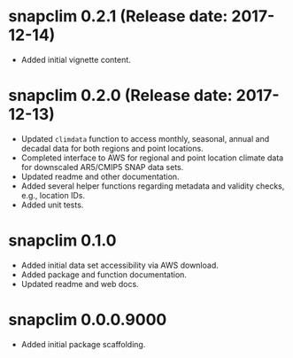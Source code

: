 # snapclim 0.2.1 (Release date: 2017-12-14)

* Added initial vignette content.

# snapclim 0.2.0 (Release date: 2017-12-13)

* Updated `climdata` function to access monthly, seasonal, annual and decadal data for both regions and point locations.
* Completed interface to AWS for regional and point location climate data for downscaled AR5/CMIP5 SNAP data sets.
* Updated readme and other documentation.
* Added several helper functions regarding metadata and validity checks, e.g., location IDs.
* Added unit tests.

# snapclim 0.1.0

* Added initial data set accessibility via AWS download.
* Added package and function documentation.
* Updated readme and web docs.

# snapclim 0.0.0.9000

* Added initial package scaffolding.
